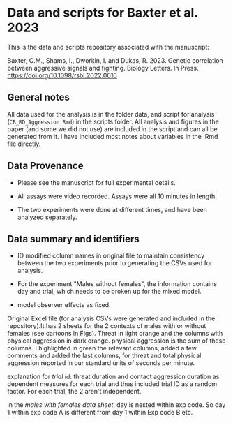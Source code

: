 # Data and scripts for Baxter et al. 2023

This is the data and scripts repository associated with the manuscript:

Baxter, C.M., Shams, I., Dworkin, I. and Dukas, R. 2023. Genetic correlation between aggressive signals and fighting. Biology Letters. In Press. https://doi.org/10.1098/rsbl.2022.0616


## General notes

All data used for the analysis is in the folder data, and script for analysis (`CB_RD_Aggression.Rmd`) in the scripts folder. All analysis and figures in the paper (and some we did not use) are included in the script and can all be generated from it. I have included most notes about variables in the .Rmd file directly.


## Data Provenance

- Please see the manuscript for full experimental details.

- All assays were video recorded. Assays were all 10 minutes in length.

- The two experiments were done at different times, and have been analyzed separately.


## Data summary and identifiers

- ID modified column names in original file to maintain consistency between the two experiments prior to generating the CSVs used for analysis.

- For the experiment "Males without females", the information contains day and trial, which needs to be broken up for the mixed model.

- model observer effects as fixed.


Original Excel file (for analysis CSVs were generated and included in the repository).It has 2 sheets for the 2 contexts of males with or without females (see cartoons in Figs).  Threat in light orange and the columns with physical aggression in dark orange.  physical aggression is the sum of these columns.
I highlighted in green the relevant columns, added a few comments and added the last columns, for threat and total physical aggression reported in our standard units of seconds per minute.

explanation for  *trial id*: threat duration and contact aggression duration as dependent measures for each trial and thus included trial ID as a random factor. For each trial, the 2 aren't independent.

in the *males with females data sheet*, day is nested within exp code. So day 1 within exp code A is different from day 1 within Exp code B etc.
